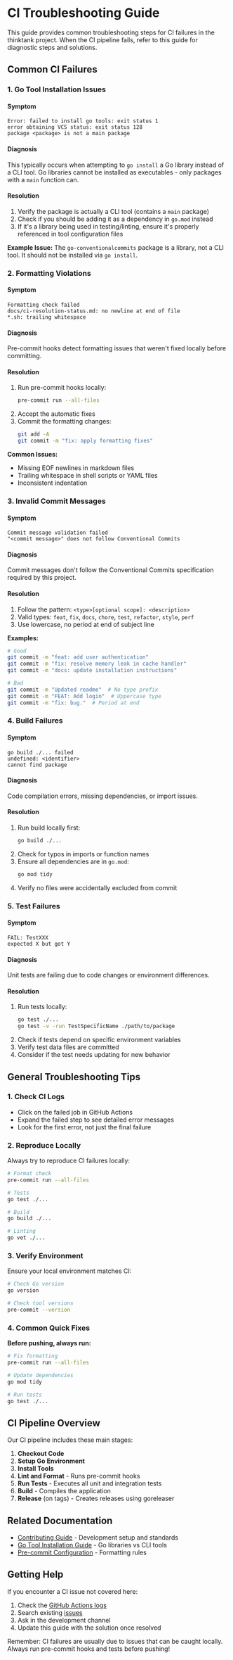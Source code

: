 # CI Troubleshooting Guide

This guide provides common troubleshooting steps for CI failures in the thinktank project. When the CI pipeline fails, refer to this guide for diagnostic steps and solutions.

## Common CI Failures

### 1. Go Tool Installation Issues

#### Symptom
```
Error: failed to install go tools: exit status 1
error obtaining VCS status: exit status 128
package <package> is not a main package
```

#### Diagnosis
This typically occurs when attempting to `go install` a Go library instead of a CLI tool. Go libraries cannot be installed as executables - only packages with a `main` function can.

#### Resolution
1. Verify the package is actually a CLI tool (contains a `main` package)
2. Check if you should be adding it as a dependency in `go.mod` instead
3. If it's a library being used in testing/linting, ensure it's properly referenced in tool configuration files

**Example Issue:** The `go-conventionalcommits` package is a library, not a CLI tool. It should not be installed via `go install`.

### 2. Formatting Violations

#### Symptom
```
Formatting check failed
docs/ci-resolution-status.md: no newline at end of file
*.sh: trailing whitespace
```

#### Diagnosis
Pre-commit hooks detect formatting issues that weren't fixed locally before committing.

#### Resolution
1. Run pre-commit hooks locally:
   ```bash
   pre-commit run --all-files
   ```
2. Accept the automatic fixes
3. Commit the formatting changes:
   ```bash
   git add -A
   git commit -m "fix: apply formatting fixes"
   ```

**Common Issues:**
- Missing EOF newlines in markdown files
- Trailing whitespace in shell scripts or YAML files
- Inconsistent indentation

### 3. Invalid Commit Messages

#### Symptom
```
Commit message validation failed
"<commit message>" does not follow Conventional Commits
```

#### Diagnosis
Commit messages don't follow the Conventional Commits specification required by this project.

#### Resolution
1. Follow the pattern: `<type>[optional scope]: <description>`
2. Valid types: `feat`, `fix`, `docs`, `chore`, `test`, `refactor`, `style`, `perf`
3. Use lowercase, no period at end of subject line

**Examples:**
```bash
# Good
git commit -m "feat: add user authentication"
git commit -m "fix: resolve memory leak in cache handler"
git commit -m "docs: update installation instructions"

# Bad
git commit -m "Updated readme"  # No type prefix
git commit -m "FEAT: Add login"  # Uppercase type
git commit -m "fix: bug."  # Period at end
```

### 4. Build Failures

#### Symptom
```
go build ./... failed
undefined: <identifier>
cannot find package
```

#### Diagnosis
Code compilation errors, missing dependencies, or import issues.

#### Resolution
1. Run build locally first:
   ```bash
   go build ./...
   ```
2. Check for typos in imports or function names
3. Ensure all dependencies are in `go.mod`:
   ```bash
   go mod tidy
   ```
4. Verify no files were accidentally excluded from commit

### 5. Test Failures

#### Symptom
```
FAIL: TestXXX
expected X but got Y
```

#### Diagnosis
Unit tests are failing due to code changes or environment differences.

#### Resolution
1. Run tests locally:
   ```bash
   go test ./...
   go test -v -run TestSpecificName ./path/to/package
   ```
2. Check if tests depend on specific environment variables
3. Verify test data files are committed
4. Consider if the test needs updating for new behavior

## General Troubleshooting Tips

### 1. Check CI Logs
- Click on the failed job in GitHub Actions
- Expand the failed step to see detailed error messages
- Look for the first error, not just the final failure

### 2. Reproduce Locally
Always try to reproduce CI failures locally:
```bash
# Format check
pre-commit run --all-files

# Tests
go test ./...

# Build
go build ./...

# Linting
go vet ./...
```

### 3. Verify Environment
Ensure your local environment matches CI:
```bash
# Check Go version
go version

# Check tool versions
pre-commit --version
```

### 4. Common Quick Fixes

**Before pushing, always run:**
```bash
# Fix formatting
pre-commit run --all-files

# Update dependencies
go mod tidy

# Run tests
go test ./...
```

## CI Pipeline Overview

Our CI pipeline includes these main stages:

1. **Checkout Code**
2. **Setup Go Environment**
3. **Install Tools**
4. **Lint and Format** - Runs pre-commit hooks
5. **Run Tests** - Executes all unit and integration tests
6. **Build** - Compiles the application
7. **Release** (on tags) - Creates releases using goreleaser

## Related Documentation

- [Contributing Guide](../CONTRIBUTING.md) - Development setup and standards
- [Go Tool Installation Guide](development/tooling.md) - Go libraries vs CLI tools
- [Pre-commit Configuration](../.pre-commit-config.yaml) - Formatting rules

## Getting Help

If you encounter a CI issue not covered here:

1. Check the [GitHub Actions logs](https://github.com/your-org/thinktank/actions)
2. Search existing [issues](https://github.com/your-org/thinktank/issues)
3. Ask in the development channel
4. Update this guide with the solution once resolved

Remember: CI failures are usually due to issues that can be caught locally. Always run pre-commit hooks and tests before pushing!
